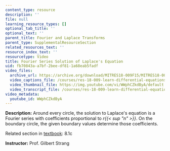 ```yaml
---
content_type: resource
description: ''
file: null
learning_resource_types: []
optional_tab_title: ''
optional_text: ''
parent_title: Fourier and Laplace Transforms
parent_type: SupplementalResourceSection
related_resources_text: ''
resource_index_text: ''
resourcetype: Video
title: Fourier Series Solution of Laplace's Equation
uid: fb70843a-a7bf-2bee-df81-1a68eab5fadf
video_files:
  archive_url: https://archive.org/download/MITRES18-009F15/MITRES18-009F15_8_1c_FourierSeriesLaplace_300k.mp4
  video_captions_file: /courses/res-18-009-learn-differential-equations-up-close-with-gilbert-strang-and-cleve-moler-fall-2015/d2b1511682a057cb95b96c0190fa5019_WWphCZkdByA.vtt
  video_thumbnail_file: https://img.youtube.com/vi/WWphCZkdByA/default.jpg
  video_transcript_file: /courses/res-18-009-learn-differential-equations-up-close-with-gilbert-strang-and-cleve-moler-fall-2015/e4a3089ae2eca0f9bced1ea259b8ad9f_WWphCZkdByA.pdf
video_metadata:
  youtube_id: WWphCZkdByA
---
```


**Description:** Around every circle, the solution to Laplace's equation is a Fourier series with coefficients proportional to _r{{< sup "n" >}}_. On the boundary circle, the given boundary values determine those coefficients.

Related section in [textbook](http://www-math.mit.edu/~gs/dela/): 8.1c

**Instructor:** Prof. Gilbert Strang